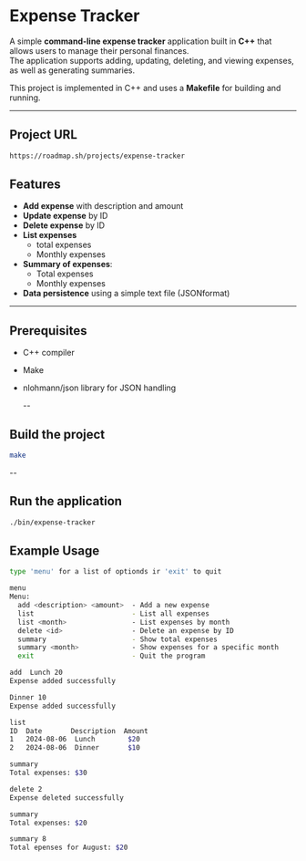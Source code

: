 # Expense Tracker

A simple **command-line expense tracker** application built in **C++** that allows users to manage their personal finances.  
The application supports adding, updating, deleting, and viewing expenses, as well as generating summaries. 

This project is implemented in C++ and uses a **Makefile** for building and running.

---

## Project URL
```bash
https://roadmap.sh/projects/expense-tracker
```

## Features

- **Add expense** with description and amount  
- **Update expense** by ID  
- **Delete expense** by ID  
- **List expenses**
  - total expenses
  - Monthly expenses  
- **Summary of expenses**:
  - Total expenses
  - Monthly expenses
- **Data persistence** using a simple text file (JSONformat)
 
---

## Prerequisites
- C++ compiler
- Make
- nlohmann/json library for JSON handling

  --

## Build the project
```bash
make
```
--
## Run the application
```bash
./bin/expense-tracker
```

## Example Usage

```bash
type 'menu' for a list of optionds ir 'exit' to quit

menu
Menu:
  add <description> <amount>  - Add a new expense
  list                        - List all expenses
  list <month>                - List expenses by month
  delete <id>                 - Delete an expense by ID
  summary                     - Show total expenses
  summary <month>             - Show expenses for a specific month
  exit                        - Quit the program

add  Lunch 20
Expense added successfully

Dinner 10
Expense added successfully

list
ID  Date       Description  Amount
1   2024-08-06  Lunch        $20
2   2024-08-06  Dinner       $10

summary
Total expenses: $30

delete 2
Expense deleted successfully

summary
Total expenses: $20

summary 8
Total epenses for August: $20

